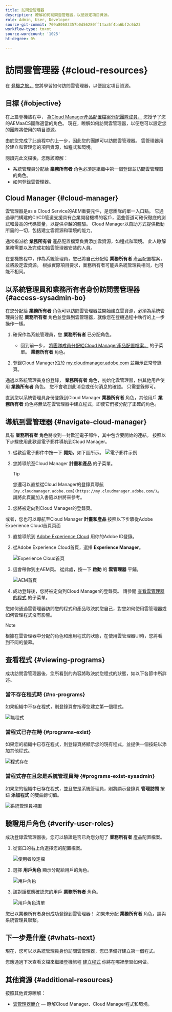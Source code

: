 ```yaml
---
title: 訪問雲管理器
description: 瞭解如何訪問雲管理器，以便設定項目資源。
role: Admin, User, Developer
source-git-commit: 709a80683357b0d56280ff14aa5f4ba6bf2c6b23
workflow-type: tm+mt
source-wordcount: '1025'
ht-degree: 0%

---
```



# 訪問雲管理器 {#cloud-resources}

在 [登機之旅，](overview.md) 您將學習如何訪問雲管理器，以便設定項目資源。

## 目標 {#objective}

在上篇登機旅程中， [為Cloud Manager產品配置檔案分配團隊成員，](assign-profiles-cloud-manager.md) 您授予了您的AEMaaCS團隊適當的角色。 現在，瞭解如何訪問雲管理器，以便您可以設定您的團隊將使用的項目資源。

由於您完成了此過程中的上一步，因此您的團隊可以訪問雲管理器。 雲管理器用於建立和管理您的項目資源，如程式和環境。

閱讀完此文檔後，您應該瞭解：

* 系統管理員分配給 **業務所有者** 角色必須是組織中第一個登錄並訪問雲管理器的角色。
* 如何登錄雲管理器。

## Cloud Manager {#cloud-manager}

雲管理器是as a Cloud Service的AEM重要元件，是您團隊的單一入口點。 它通過專門構建的CI/CD管道支援具有企業開發機構的客戶，這些管道可確保徹底的測試和最高的代碼質量，以提供卓越的體驗。 Cloud Manager以自助方式提供啟動所需的一切，包括建立雲資源和環境的能力。

通常指派給 **業務所有者** 產品配置檔案負責添加雲資源，如程式和環境。 此人瞭解業務需要以及完成初始雲管理器安裝的人員。

在登機旅程中，作為系統管理員，您已將自己分配給 **業務所有者** 產品配置檔案，並將設定雲資源。 根據實際項目要求，業務所有者可能與系統管理員相同，也可能不相同。

## 以系統管理員和業務所有者身份訪問雲管理器 {#access-sysadmin-bo}

在您分配給 **業務所有者** 角色可以訪問雲管理器並開始建立雲資源，必須為系統管理員分配 **業務所有者** 角色並登錄到雲管理器，就像您在登機過程中執行的上一步操作一樣。

1. 確保作為系統管理員，您 **業務所有者** 已分配角色。

   * 回到前一步， [將團隊成員分配給Cloud Manager產品配置檔案，](assign-profiles-cloud-manager.md) 的子菜單。 **業務所有者** 角色。

1. 登錄Cloud Manager(位於 [my.cloudmanager.adobe.com](https://my.cloudmanager.adobe.com/) 並顯示正常登錄頁。

通過以系統管理員身份登錄， **業務所有者** 角色，初始化雲管理器，供其他用戶使用 **業務所有者** 角色。 您不會收到此消息或任何消息的確認。 只需登錄即可。

直到您以系統管理員身份登錄到Cloud Manager **業務所有者** 角色，其他用戶 **業務所有者** 角色將無法在雲管理器中建立程式，即使它們被分配了正確的角色。

## 導航到雲管理器 {#navigate-cloud-manager}

具有 **業務所有者** 角色將收到一封歡迎電子郵件，其中包含要開始的連結。 按照以下步驟使用此歡迎電子郵件導航到Cloud Manager。

1. 從歡迎電子郵件中按一下 **開始**，如下圖所示。
   ![電子郵件示例](/help/journey-onboarding/assets/get-started-email.png)

1. 您將導航至Cloud Manager **計畫和產品** 的子菜單。

   >[!TIP]
   >
   >您還可以直接從Cloud Manager的登錄頁導航 `[my.cloudmanager.adobe.com](https://my.cloudmanager.adobe.com/)`。 請將此頁面加入書籤以供將來參考。

1. 您將被定向到Cloud Manager的登錄頁。

或者，您也可以導航至Cloud Manager **計畫和產品** 按照以下步驟從Adobe Experience Cloud首頁頁面

1. 直接導航到 [Adobe Experience Cloud](https://experience.adobe.com) 用你的Adobe ID登錄。

1. 從Adobe Experience Cloud首頁，選擇 **Experience Manager**。

   ![Experience Cloud首頁](/help/journey-onboarding/assets/setup-resources2.png)

1. 這會帶你到主AEM頁。 從此處，按一下 **啟動** 的 **雲管理器** 平鋪。

   ![AEM首頁](/help/journey-onboarding/assets/setup-resources3.png)

1. 成功登錄後，您將被定向到Cloud Manager的登錄頁。 請參閱 [查看雲管理器的程式](#viewing-programs) 的子菜單。

您如何通過雲管理器訪問您的程式和產品取決於您自己，對您如何使用雲管理器或如何管理程式沒有影響。

>[!NOTE]
>
>根據在雲管理器中分配的角色和應用程式的狀態，在使用雲管理器UI時，您將看到不同的螢幕。

## 查看程式 {#viewing-programs}

成功訪問雲管理器後，您所看到的內容將取決於您程式的狀態，如以下各節中所詳述。

### 當不存在程式時 {#no-programs}

如果組織中不存在程式，則登錄頁會指導您建立第一個程式。

![無程式](/help/implementing/cloud-manager/getting-access-to-aem-in-cloud/assets/first_timelogin0.png)

### 當程式已存在時 {#programs-exist}

如果您的組織中已存在程式，則登錄頁將顯示您的現有程式，並提供一個按鈕以添加其他程式。

![程式存在](/help/implementing/cloud-manager/getting-access-to-aem-in-cloud/assets/first_timelogin1.png)

### 當程式存在且您是系統管理員時 {#programs-exist-sysadmin}

如果您的組織中已存在程式，並且您是系統管理員，則將顯示登錄頁 **管理訪問** 按鈕 **添加程式** 的雙曲餘切值。

![系統管理員視圖](/help/implementing/cloud-manager/getting-access-to-aem-in-cloud/assets/admin-console-4.png)

## 驗證用戶角色 {#verify-user-roles}

成功登錄雲管理器後，您可以驗證是否已為您分配了 **業務所有者** 產品配置檔案。

1. 從窗口的右上角選擇您的配置檔案。

   ![使用者設定檔](/help/journey-onboarding/assets/setup-resources5.png)

1. 選擇 **用戶角色** 顯示分配給用戶的角色。

   ![用戶角色](/help/journey-onboarding/assets/setup-resources6.png)

1. 該對話框應確認您的用戶 **業務所有者** 角色。

   ![用戶角色清單](/help/journey-onboarding/assets/setup-resources7.png)

您已以業務所有者身份成功登錄到雲管理器！ 如果未分配 **業務所有者** 角色，請與系統管理員聯繫。

## 下一步是什麼 {#whats-next}

現在，您可以以系統管理員身份訪問雲管理器，您已準備好建立第一個程式。

您應通過下次查看文檔來繼續登機旅程 [建立程式](create-program.md) 你將在哪裡學習如何做。

## 其他資源 {#additional-resources}

按照其他資源瞭解：

* [雲管理器簡介](/help/onboarding/cloud-manager-introduction.md)  — 瞭解Cloud Manager、Cloud Manager程式和環境。
